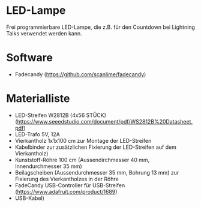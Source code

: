 # LED-Lampe
Frei programmierbare LED-Lampe, die z.B. für den Countdown bei Lightning Talks verwendet werden kann.

# Software

* Fadecandy (https://github.com/scanlime/fadecandy)

# Materialliste

* LED-Streifen W2812B (4x56 STÜCK) (https://www.seeedstudio.com/document/pdf/WS2812B%20Datasheet.pdf)
* LED-Trafo 5V, 12A
* Vierkantholz 1x1x100 cm zur Montage der LED-Streifen
* Kabelbinder zur zusätzlichen Fixierung der LED-Streifen auf dem Vierkantholz)
* Kunststoff-Röhre 100 cm (Aussendirchmesser 40 mm, Innendurchmesser 35 mm)
* Beilagscheiben (Aussendurchmesser 35 mm, Bohrung 13 mm) zur Fixierung des Vierkantholzes in der Röhre
* FadeCandy USB-Controller für USB-Streifen (https://www.adafruit.com/product/1689)
* USB-Kabel)
